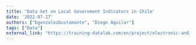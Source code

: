 ```yaml
---
title: 'Data Set on Local Government Indicators in Chile'
date: '2022-07-17'
authors: ["bgonzalezbustamante", "Diego Aguilar"]
tags: ["Data"]
external_link: "https://training-datalab.com/en/project/electronic-and-open-government-in-chilean-municipalities/"
---
```

